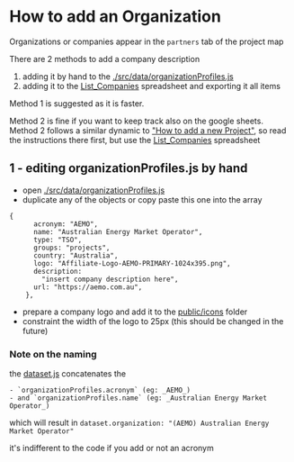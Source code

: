 # How to add an Organization

Organizations or companies appear in the `partners` tab of the project map

There are 2 methods to add a company description

1. adding it by hand to the [./src/data/organizationProfiles.js](./src/data/organizationProfiles.js)
2. adding it to the [List_Companies](https://docs.google.com/spreadsheets/d/1xbzTPciBTE7KnfW4VEB1o7ILuVcdV52TuZCJQxFRKlg/edit?usp=sharing) spreadsheet and exporting it all items

Method 1 is suggested as it is faster.<br>

Method 2 is fine if you want to keep track also on the google sheets. Method 2 follows a similar dynamic to ["How to add a new Project"](./AddAProject.md), so read the instructions there first, but use the [List_Companies](https://docs.google.com/spreadsheets/d/1xbzTPciBTE7KnfW4VEB1o7ILuVcdV52TuZCJQxFRKlg/edit?usp=sharing) spreadsheet

## 1 - editing organizationProfiles.js by hand

- open [./src/data/organizationProfiles.js](./src/data/organizationProfiles.js)
- duplicate any of the objects or copy paste this one into the array

```
{
      acronym: "AEMO",
      name: "Australian Energy Market Operator",
      type: "TSO",
      groups: "projects",
      country: "Australia",
      logo: "Affiliate-Logo-AEMO-PRIMARY-1024x395.png",
      description:
        "insert company description here",
      url: "https://aemo.com.au",
    },
```
- prepare a company logo and add it to the [public/icons](../public/icons/) folder
 - constraint the width of the logo to 25px (this should be changed in the future)
 
 ### Note on the naming
 the [dataset.js](../src/data/dataset.js) concatenates the 

	- `organizationProfiles.acronym` (eg: _AEMO_)
	- and `organizationProfiles.name` (eg: _Australian Energy Market Operator_)

which will result in `dataset.organization: "(AEMO) Australian Energy Market Operator"`
	
it's indifferent to the code if you add or not an acronym
